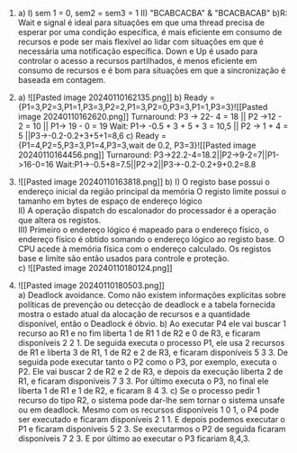1.
	a)
		I)
			sem 1 = 0, sem2 = sem3 = 1
		II)	
			"BCABCACBA" & "BCACBACAB"
	b)R: Wait e signal é ideal para situações em que uma thread precisa de esperar por uma condição específica, é mais eficiente em consumo de recursos e pode ser mais flexível ao lidar com situações em que é necessária uma notificação específica. Down e Up é usado para controlar o acesso a recursos partilhados, é menos eficiente em consumo de recursos e é bom para situações em que a sincronização é baseada em contagem.
2.
	a) ![[Pasted image 20240110162135.png]]
		b) Ready = {P1=3,P2=3,P1=1,P3=3,P2=2,P1=3,P2=0,P3=3,P1=1,P3=3}![[Pasted image 20240110162620.png]]
		Turnaround: P3 -> 22- 4 = 18 || P2 ->12 - 2 = 10 || P1-> 19 - 0 = 19
		Wait: P1-> -0.5 + 3 + 5 + 3  = 10,5 || P2 -> 1 + 4 = 5 ||P3->-0.2-0.2+3+5+1=8,6
	   c) Ready = {P1=4,P2=5,P3=3,P1=4,P3=3,wait de 0.2, P3=3}![[Pasted image 20240110164456.png]]
	   Turnaround: P3->22.2-4=18.2||P2->9-2=7||P1->16-0=16
	   Wait:P1->-0.5+8=7.5||P2->2||P3->-0.2-0.2+9+0.2=8.8
3.
	![[Pasted image 20240110163818.png]]
	b)
		I) O registo base possui o endereço inicial da região principal da memória
		   O registo limite possui o tamanho em bytes de espaço de endereço lógico<br>
		II) A operação dispatch do escalonador do processador é a operação que altera os registos. <br>
		III) Primeiro o endereço lógico é mapeado para o endereço físico, o endereço físico é obtido somando o endereço lógico ao registo base. O CPU acede à memória física com o endereço calculado. Os registos base e limite são então usados para controle e proteção.<br>
	c)
		![[Pasted image 20240110180124.png]]

4.
	![[Pasted image 20240110180503.png]]<br>
	a)
		Deadlock avoidance. Como não existem informações explícitas sobre políticas de prevenção ou detecção de deadlock e a tabela fornecida mostra o estado atual da alocação de recursos e a quantidade disponível, então o Deadlock é óbvio.
	b)
		Ao executar P4 ele vai buscar 1 recurso ao R1 e no fim liberta 1 de R1 1 de R2 e 0 de R3, e ficaram disponíveis 2 2 1.
		De seguida executa o processo P1, ele usa 2 recursos de R1 e liberta 3 de R1, 1 de R2 e 2 de R3, e ficaram disponíveis 5 3 3.
		De seguida pode executar tanto o P2 como o P3, por exemplo, executa o P2. Ele vai buscar 2 de R2 e 2 de R3, e depois da execução liberta 2 de R1, e ficaram disponíveis 7 3 3.
		Por último executa o P3, no final ele liberta 1 de R1 e 1 de R2, e ficaram 8 4 3.
	c)
		Se o processo pedir 1 recurso do tipo R2, o sistema pode dar-lhe sem tornar o sistema unsafe ou em deadlock. Mesmo com os recursos disponíveis 1 0 1, o P4 pode ser executado e ficaram disponíveis 2 1 1. E depois podemos executar o P1 e ficaram disponíveis 5 2 3. Se executarmos o P2 de seguida ficaram disponíveis  7 2 3. E por último ao executar o P3 ficariam 8,4,3.